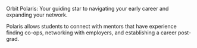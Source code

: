 Orbit Polaris: Your guiding star to navigating your early career and expanding your network. 

Polaris allows students to connect with mentors that have experience finding co-ops, networking with employers, and establishing a career post-grad. 